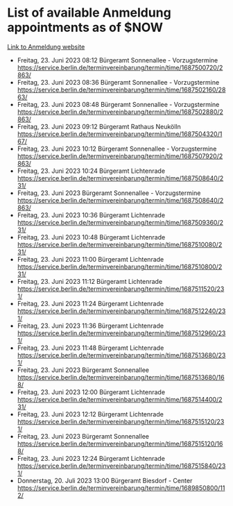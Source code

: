 # List of available Anmeldung appointments as of $NOW
[Link to Anmeldung website](https://service.berlin.de/terminvereinbarung/termin/tag.php?termin=1&anliegen[]=120686&dienstleisterlist=122210,122217,327316,122219,327312,122227,327314,122231,327346,122243,327348,122254,122252,329742,122260,329745,122262,329748,122271,327278,122273,327274,122277,327276,330436,122280,327294,122282,327290,122284,327292,122291,327270,122285,327266,122286,327264,122296,327268,150230,329760,122297,327286,122294,327284,122312,329763,122314,329775,122304,327330,122311,327334,122309,327332,317869,122281,327352,122279,329772,122283,122276,327324,122274,327326,122267,329766,122246,327318,122251,327320,122257,327322,122208,327298,122226,327300&herkunft=http%3A%2F%2Fservice.berlin.de%2Fdienstleistung%2F120686%2F)
- Freitag, 23. Juni 2023 08:12 Bürgeramt Sonnenallee - Vorzugstermine https://service.berlin.de/terminvereinbarung/termin/time/1687500720/2863/
- Freitag, 23. Juni 2023 08:36 Bürgeramt Sonnenallee - Vorzugstermine https://service.berlin.de/terminvereinbarung/termin/time/1687502160/2863/
- Freitag, 23. Juni 2023 08:48 Bürgeramt Sonnenallee - Vorzugstermine https://service.berlin.de/terminvereinbarung/termin/time/1687502880/2863/
- Freitag, 23. Juni 2023 09:12 Bürgeramt Rathaus Neukölln https://service.berlin.de/terminvereinbarung/termin/time/1687504320/167/
- Freitag, 23. Juni 2023 10:12 Bürgeramt Sonnenallee - Vorzugstermine https://service.berlin.de/terminvereinbarung/termin/time/1687507920/2863/
- Freitag, 23. Juni 2023 10:24 Bürgeramt Lichtenrade https://service.berlin.de/terminvereinbarung/termin/time/1687508640/231/
- Freitag, 23. Juni 2023  Bürgeramt Sonnenallee - Vorzugstermine https://service.berlin.de/terminvereinbarung/termin/time/1687508640/2863/
- Freitag, 23. Juni 2023 10:36 Bürgeramt Lichtenrade https://service.berlin.de/terminvereinbarung/termin/time/1687509360/231/
- Freitag, 23. Juni 2023 10:48 Bürgeramt Lichtenrade https://service.berlin.de/terminvereinbarung/termin/time/1687510080/231/
- Freitag, 23. Juni 2023 11:00 Bürgeramt Lichtenrade https://service.berlin.de/terminvereinbarung/termin/time/1687510800/231/
- Freitag, 23. Juni 2023 11:12 Bürgeramt Lichtenrade https://service.berlin.de/terminvereinbarung/termin/time/1687511520/231/
- Freitag, 23. Juni 2023 11:24 Bürgeramt Lichtenrade https://service.berlin.de/terminvereinbarung/termin/time/1687512240/231/
- Freitag, 23. Juni 2023 11:36 Bürgeramt Lichtenrade https://service.berlin.de/terminvereinbarung/termin/time/1687512960/231/
- Freitag, 23. Juni 2023 11:48 Bürgeramt Lichtenrade https://service.berlin.de/terminvereinbarung/termin/time/1687513680/231/
- Freitag, 23. Juni 2023  Bürgeramt Sonnenallee https://service.berlin.de/terminvereinbarung/termin/time/1687513680/168/
- Freitag, 23. Juni 2023 12:00 Bürgeramt Lichtenrade https://service.berlin.de/terminvereinbarung/termin/time/1687514400/231/
- Freitag, 23. Juni 2023 12:12 Bürgeramt Lichtenrade https://service.berlin.de/terminvereinbarung/termin/time/1687515120/231/
- Freitag, 23. Juni 2023  Bürgeramt Sonnenallee https://service.berlin.de/terminvereinbarung/termin/time/1687515120/168/
- Freitag, 23. Juni 2023 12:24 Bürgeramt Lichtenrade https://service.berlin.de/terminvereinbarung/termin/time/1687515840/231/
- Donnerstag, 20. Juli 2023 13:00 Bürgeramt Biesdorf - Center https://service.berlin.de/terminvereinbarung/termin/time/1689850800/112/
